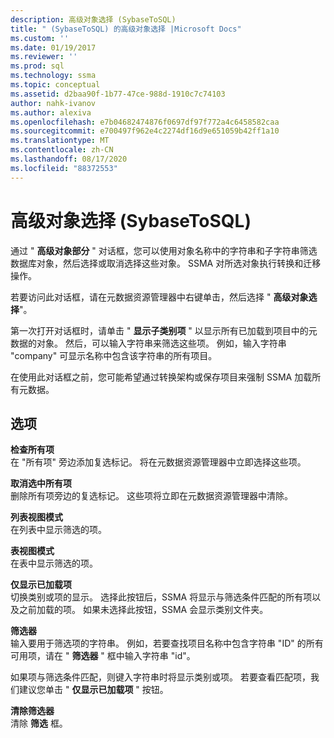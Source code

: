 ```yaml
---
description: 高级对象选择 (SybaseToSQL)
title: " (SybaseToSQL) 的高级对象选择 |Microsoft Docs"
ms.custom: ''
ms.date: 01/19/2017
ms.reviewer: ''
ms.prod: sql
ms.technology: ssma
ms.topic: conceptual
ms.assetid: d2baa90f-1b77-47ce-988d-1910c7c74103
author: nahk-ivanov
ms.author: alexiva
ms.openlocfilehash: e7b04682474876f0697df97f772a4c6458582caa
ms.sourcegitcommit: e700497f962e4c2274df16d9e651059b42ff1a10
ms.translationtype: MT
ms.contentlocale: zh-CN
ms.lasthandoff: 08/17/2020
ms.locfileid: "88372553"
---
```

# <a name="advanced-object-selection-sybasetosql"></a>高级对象选择 (SybaseToSQL)
通过 " **高级对象部分** " 对话框，您可以使用对象名称中的字符串和子字符串筛选数据库对象，然后选择或取消选择这些对象。 SSMA 对所选对象执行转换和迁移操作。  
  
若要访问此对话框，请在元数据资源管理器中右键单击，然后选择 " **高级对象选择**"。  
  
第一次打开对话框时，请单击 " **显示子类别项** " 以显示所有已加载到项目中的元数据的对象。 然后，可以输入字符串来筛选这些项。 例如，输入字符串 "company" 可显示名称中包含该字符串的所有项目。  
  
在使用此对话框之前，您可能希望通过转换架构或保存项目来强制 SSMA 加载所有元数据。  
  
## <a name="options"></a>选项  
**检查所有项**  
在 "所有项" 旁边添加复选标记。 将在元数据资源管理器中立即选择这些项。  
  
**取消选中所有项**  
删除所有项旁边的复选标记。 这些项将立即在元数据资源管理器中清除。  
  
**列表视图模式**  
在列表中显示筛选的项。  
  
**表视图模式**  
在表中显示筛选的项。  
  
**仅显示已加载项**  
切换类别或项的显示。 选择此按钮后，SSMA 将显示与筛选条件匹配的所有项以及之前加载的项。 如果未选择此按钮，SSMA 会显示类别文件夹。  
  
**筛选器**  
输入要用于筛选项的字符串。 例如，若要查找项目名称中包含字符串 "ID" 的所有可用项，请在 " **筛选器** " 框中输入字符串 "id"。  
  
如果项与筛选条件匹配，则键入字符串时将显示类别或项。 若要查看匹配项，我们建议您单击 " **仅显示已加载项** " 按钮。  
  
**清除筛选器**  
清除 **筛选** 框。  
  
